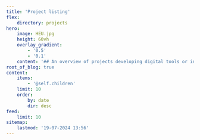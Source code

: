 ```yaml
---
title: 'Project listing'
flex:
    directory: projects
hero:
    image: HEU.jpg
    height: 60vh
    overlay_gradient:
        - '0.5'
        - '0.1'
    content: '## An overview of projects developing digital tools or innovations to support the objectives of the New European Bauhaus: beautiful, sustainable and together.'
root_of_blog: true
content:
    items:
        - '@self.children'
    limit: 10
    order:
        by: date
        dir: desc
feed:
    limit: 10
sitemap:
    lastmod: '19-07-2024 13:56'
---
```


